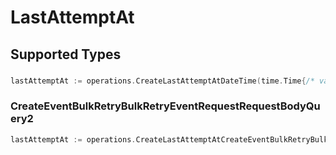 # LastAttemptAt


## Supported Types

### 

```go
lastAttemptAt := operations.CreateLastAttemptAtDateTime(time.Time{/* values here */})
```

### CreateEventBulkRetryBulkRetryEventRequestRequestBodyQuery2

```go
lastAttemptAt := operations.CreateLastAttemptAtCreateEventBulkRetryBulkRetryEventRequestRequestBodyQuery2(operations.CreateEventBulkRetryBulkRetryEventRequestRequestBodyQuery2{/* values here */})
```

